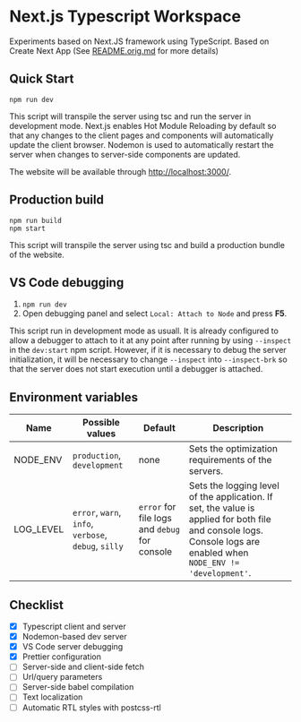# Next.js Typescript Workspace

Experiments based on Next.JS framework using TypeScript. Based on Create Next App (See [README.orig.md](https://github.com/pjolayres/next-typescript-workspace/blob/master/README.orig.md) for more details)

## Quick Start
```shell
npm run dev
```

This script will transpile the server using tsc and run the server in development mode. Next.js enables Hot Module Reloading by default so that any changes to the client pages and components will automatically update the client browser. Nodemon is used to automatically restart the server when changes to server-side components are updated.

The website will be available through [http://localhost:3000/](http://localhost:3000/).

## Production build
```shell
npm run build
npm start
```

This script will transpile the server using tsc and build a production bundle of the website.

## VS Code debugging
1. `npm run dev`
2.  Open debugging panel and select `Local: Attach to Node` and press **F5**.

This script run in development mode as usuall. It is already configured to allow a debugger to attach to it at any point after running by using `--inspect` in the `dev:start` npm script. However, if it is necessary to debug the server initialization, it will be necessary to change `--inspect` into `--inspect-brk` so that the server does not start execution until a debugger is attached.

## Environment variables
| Name | Possible values | Default | Description  |
| --- | --- | --- | --- |
| NODE_ENV | `production`, `development` | none | Sets the optimization requirements of the servers. |
| LOG_LEVEL | `error`, `warn`, `info`, `verbose`, `debug`, `silly` | `error` for file logs and `debug` for console | Sets the logging level of the application. If set, the value is applied for both file and console logs. Console logs are enabled when `NODE_ENV != 'development'`. |

## Checklist
- [x] Typescript client and server
- [x] Nodemon-based dev server
- [x] VS Code server debugging
- [x] Prettier configuration
- [ ] Server-side and client-side fetch
- [ ] Url/query parameters
- [ ] Server-side babel compilation
- [ ] Text localization
- [ ] Automatic RTL styles with postcss-rtl